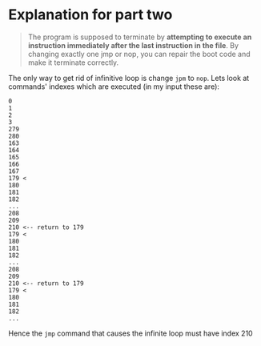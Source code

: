 # Explanation for part two

> The program is supposed to terminate by **attempting to execute an
  instruction immediately after the last instruction in the file**. By changing
  exactly one jmp or nop, you can repair the boot code and make it terminate
  correctly.
  
The only way to get rid of infinitive loop is change `jpm` to `nop`.
Lets look at commands' indexes which are executed (in my input these are): 
 
```
0
1
2
3
279
280
163
164
165
166
167
179 <
180
181
182
...
208
209
210 <-- return to 179
179 <
180
181
182
...
208
209
210 <-- return to 179
179 <
180
181
182
...
```

Hence the `jmp` command that causes the infinite loop must have index 210
